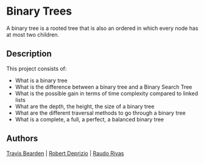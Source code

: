 # Binary Trees
A binary tree is a rooted tree that is also an ordered in which every node has at most two children.
## Description
This project consists of:
- What is a binary tree
- What is the difference between a binary tree and a Binary Search Tree
- What is the possible gain in terms of time complexity compared to linked lists
- What are the depth, the height, the size of a binary tree
- What are the different traversal methods to go through a binary tree
- What is a complete, a full, a perfect, a balanced binary tree
## Authors
[Travis Bearden](https://github.com/Beardocracy) | [Robert Deprizio](https://github.com/BD20171998) | [Raudo Rivas](https://github.com/RaudoR)

